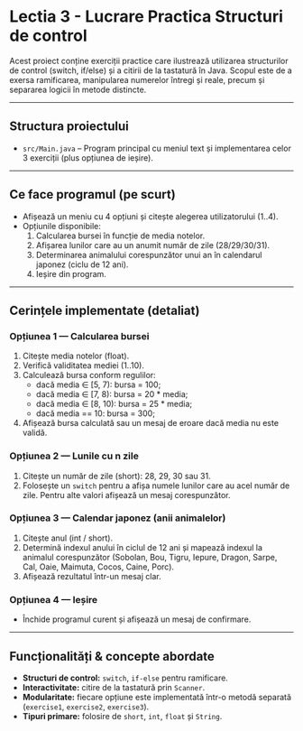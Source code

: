 # Lectia 3 - Lucrare Practica Structuri de control

Acest proiect conține exerciții practice care ilustrează utilizarea structurilor de control (switch, if/else) și a citirii de la tastatură în Java. Scopul este de a exersa ramificarea, manipularea numerelor întregi și reale, precum și separarea logicii în metode distincte.

---

## Structura proiectului

- `src/Main.java` – Program principal cu meniul text și implementarea celor 3 exerciții (plus opțiunea de ieșire).

---

## Ce face programul (pe scurt)

- Afișează un meniu cu 4 opțiuni și citește alegerea utilizatorului (1..4).
- Opțiunile disponibile:
	1. Calcularea bursei în funcție de media notelor.
	2. Afișarea lunilor care au un anumit număr de zile (28/29/30/31).
	3. Determinarea animalului corespunzător unui an în calendarul japonez (ciclu de 12 ani).
	4. Ieșire din program.

---

## Cerințele implementate (detaliat)

### Opțiunea 1 — Calcularea bursei
1. Citește media notelor (float).
2. Verifică validitatea mediei (1..10).
3. Calculează bursa conform regulilor:
	 - dacă media ∈ [5, 7): bursa = 100;
	 - dacă media ∈ [7, 8): bursa = 20 * media;
	 - dacă media ∈ [8, 10): bursa = 25 * media;
	 - dacă media == 10: bursa = 300;
4. Afișează bursa calculată sau un mesaj de eroare dacă media nu este validă.

### Opțiunea 2 — Lunile cu n zile
1. Citește un număr de zile (short): 28, 29, 30 sau 31.
2. Folosește un `switch` pentru a afișa numele lunilor care au acel număr de zile. Pentru alte valori afișează un mesaj corespunzător.

### Opțiunea 3 — Calendar japonez (anii animalelor)
1. Citește anul (int / short).
2. Determină indexul anului în ciclul de 12 ani și mapează indexul la animalul corespunzător (Sobolan, Bou, Tigru, Iepure, Dragon, Sarpe, Cal, Oaie, Maimuta, Cocos, Caine, Porc).
3. Afișează rezultatul într-un mesaj clar.

### Opțiunea 4 — Ieșire
- Închide programul curent și afișează un mesaj de confirmare.

---

## Funcționalități & concepte abordate

- **Structuri de control:** `switch`, `if-else` pentru ramificare.
- **Interactivitate:** citire de la tastatură prin `Scanner`.
- **Modularitate:** fiecare opțiune este implementată într-o metodă separată (`exercise1`, `exercise2`, `exercise3`).
- **Tipuri primare:** folosire de `short`, `int`, `float` și `String`.
